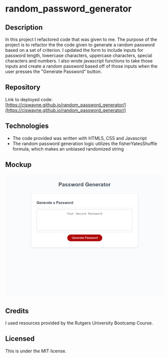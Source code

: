 # random_password_generator

## Description
In this project I refactored code that was given to me. The purpose of the project is to refactor the the code given to generate a random password based on a set of criterion. I updated the form to include inputs for password length, lowercase characters, uppercase characters, special characters and numbers. I also wrote javascript functions to take those inputs and create a random password based off of those inputs when the user presses the "Generate Password" button. 

## Repository

Link to deployed code: [https://cjswayne.github.io/random_password_generator/](https://cjswayne.github.io/random_password_generator/)

## Technologies
- The code provided was written with HTML5, CSS and Javascript
- The random password generation logic utilizes the fisherYatesShuffle formula, which makes an unbiased randomized string

## Mockup
![](./assets//images/cjswayne.github.io_random_password_generator_.png)

## Credits 
I used resources provided by the Rutgers University Bootcamp Course.

## Licensed 
This is under the MIT license.
